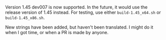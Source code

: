 Version 1.45 dev007 is now supported. In the future, it would use the release version of 1.45 instead. For testing, use either `build-1.45_x64.sh` or `build-1.45_x86.sh`.

New strings have been added, but haven't been translated. I might do it when I got time, or when a PR is made by anyone.